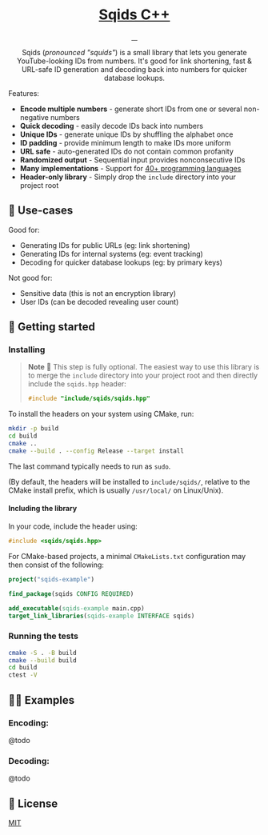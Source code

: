 <a href="https://sqids.org/cpp">
  <h1 align="center">Sqids C++</h1>
</a>

<p align="center">
  <a href="https://github.com/sqids/sqids-cpp/actions/workflows/cmake.yml">
    <img alt="" src="https://github.com/sqids/sqids-cpp/actions/workflows/cmake.yml/badge.svg" />
  </a>
  <a href="https://opensource.org/licenses/MIT">
    <img alt="" src="https://img.shields.io/badge/license-MIT-yellow.svg" />
  </a>
  <a href="https://isocpp.org">
    <img alt="" src="https://img.shields.io/badge/language-C%2B%2B11-blue.svg" />
  </a>
  <a href="https://cmake.org/">
    <img alt="" src="https://img.shields.io/badge/build-CMake-orange" />
  </a>
</p>

<p align="center">
  Sqids (<em>pronounced "squids"</em>) is a small library that lets you generate YouTube-looking IDs from numbers. It's good for link shortening, fast & URL-safe ID generation and decoding back into numbers for quicker database lookups.
</p>

Features:

- **Encode multiple numbers** - generate short IDs from one or several non-negative numbers
- **Quick decoding** - easily decode IDs back into numbers
- **Unique IDs** - generate unique IDs by shuffling the alphabet once
- **ID padding** - provide minimum length to make IDs more uniform
- **URL safe** - auto-generated IDs do not contain common profanity
- **Randomized output** - Sequential input provides nonconsecutive IDs
- **Many implementations** - Support for [40+ programming languages](https://sqids.org/)
- **Header-only library** - Simply drop the `include` directory into your project root

## 🧰 Use-cases

Good for:

- Generating IDs for public URLs (eg: link shortening)
- Generating IDs for internal systems (eg: event tracking)
- Decoding for quicker database lookups (eg: by primary keys)

Not good for:

- Sensitive data (this is not an encryption library)
- User IDs (can be decoded revealing user count)

## 🚀 Getting started

### Installing

> **Note**
> 🚧 This step is fully optional. The easiest way to use this library is to merge the `include` directory into your project root and then directly include the `sqids.hpp` header:
> ```cpp
> #include "include/sqids/sqids.hpp"
> ```

To install the headers on your system using CMake, run:

```bash
mkdir -p build
cd build
cmake ..
cmake --build . --config Release --target install
```

The last command typically needs to run as `sudo`.

(By default, the headers will be installed to `include/sqids/`, relative to the CMake install prefix, which is usually `/usr/local/` on Linux/Unix). 

#### Including the library

In your code, include the header using:

```cpp
#include <sqids/sqids.hpp>
```

For CMake-based projects, a minimal `CMakeLists.txt` configuration may then consist of the following:

```cmake
project("sqids-example")

find_package(sqids CONFIG REQUIRED)

add_executable(sqids-example main.cpp)
target_link_libraries(sqids-example INTERFACE sqids)
```

### Running the tests

```bash
cmake -S . -B build 
cmake --build build
cd build 
ctest -V
```

## 👩‍💻 Examples

### Encoding:

@todo

### Decoding:

@todo

## 📝 License

[MIT](LICENSE)
